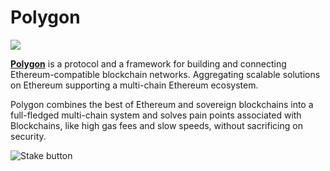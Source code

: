 # Polygon

![](https://user-images.githubusercontent.com/95366163/148233488-8db93924-67ca-4329-91bb-a2855b3c21e9.png)

[**Polygon**](https://polygon.technology/) is a protocol and a framework for building and connecting Ethereum-compatible blockchain networks. Aggregating scalable solutions on Ethereum supporting a multi-chain Ethereum ecosystem.

Polygon combines the best of Ethereum and sovereign blockchains into a full-fledged multi-chain system and solves pain points associated with Blockchains, like high gas fees and slow speeds, without sacrificing on security.

![Stake button](https://user-images.githubusercontent.com/95366163/148233554-27791b94-e725-4936-adcc-9f23dc3e3576.png)
